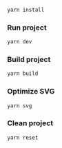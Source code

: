 
```bash
yarn install
```


### Run project

```bash
yarn dev
```

### Build project

```bash
yarn build
```

### Optimize SVG

```bash
yarn svg
```

### Clean project

```bash
yarn reset
```
